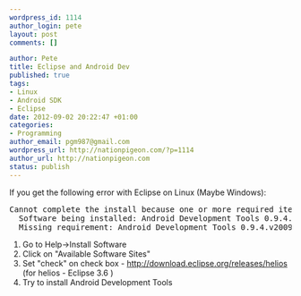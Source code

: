 ```yaml
--- 
wordpress_id: 1114
author_login: pete
layout: post
comments: []

author: Pete
title: Eclipse and Android Dev
published: true
tags: 
- Linux
- Android SDK
- Eclipse
date: 2012-09-02 20:22:47 +01:00
categories: 
- Programming
author_email: pgm987@gmail.com
wordpress_url: http://nationpigeon.com/?p=1114
author_url: http://nationpigeon.com
status: publish
---
```

If you get the following error with Eclipse on Linux (Maybe Windows): 
<pre class="brush: plain">Cannot complete the install because one or more required items could not be found.
  Software being installed: Android Development Tools 0.9.4.v200910220141-17704 (com.android.ide.eclipse.adt.feature.group 0.9.4.v200910220141-17704)
  Missing requirement: Android Development Tools 0.9.4.v200910220141-17704 (com.android.ide.eclipse.adt.feature.group 0.9.4.v200910220141-17704) requires 'org.eclipse.wst.sse.core 0.0.0' but it could not be found</pre>

1. Go to Help->Install Software
2. Click on "Available Software Sites"
3. Set "check" on check box - http://download.eclipse.org/releases/helios (for helios - Eclipse 3.6 )
4. Try to install Android Development Tools 

